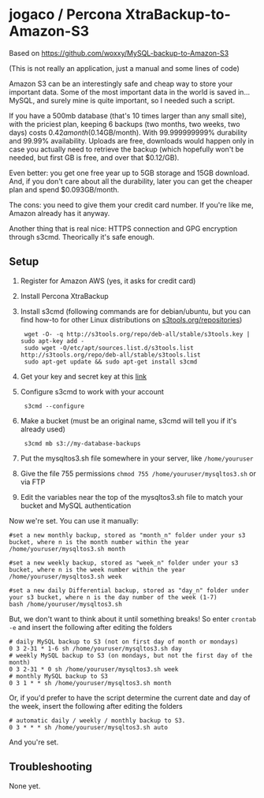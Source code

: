 jogaco / Percona XtraBackup-to-Amazon-S3
=========================================

Based on https://github.com/woxxy/MySQL-backup-to-Amazon-S3


(This is not really an application, just a manual and some lines of code)

Amazon S3 can be an interestingly safe and cheap way to store your important data. Some of the most important data in the world is saved in... MySQL, and surely mine is quite important, so I needed such a script.

If you have a 500mb database (that's 10 times larger than any small site), with the priciest plan, keeping 6 backups (two months, two weeks, two days) costs $0.42 a month ($0.14GB/month). With 99.999999999% durability and 99.99% availability. Uploads are free, downloads would happen only in case you actually need to retrieve the backup (which hopefully won't be needed, but first GB is free, and over that $0.12/GB).

Even better: you get one free year up to 5GB storage and 15GB download. And, if you don't care about all the durability, later you can get the cheaper plan and spend $0.093GB/month.

The cons: you need to give them your credit card number. If you're like me, Amazon already has it anyway.

Another thing that is real nice: HTTPS connection and GPG encryption through s3cmd. Theorically it's safe enough.

Setup
-----
1. Register for Amazon AWS (yes, it asks for credit card)
2. Install Percona XtraBackup
3. Install s3cmd (following commands are for debian/ubuntu, but you can find how-to for other Linux distributions on [s3tools.org/repositories](http://s3tools.org/repositories))

		wget -O- -q http://s3tools.org/repo/deb-all/stable/s3tools.key | sudo apt-key add -
		sudo wget -O/etc/apt/sources.list.d/s3tools.list http://s3tools.org/repo/deb-all/stable/s3tools.list
		sudo apt-get update && sudo apt-get install s3cmd
	
4. Get your key and secret key at this [link](https://aws-portal.amazon.com/gp/aws/developer/account/index.html?ie=UTF8&action=access-key)
4. Configure s3cmd to work with your account

		s3cmd --configure

6. Make a bucket (must be an original name, s3cmd will tell you if it's already used)

		s3cmd mb s3://my-database-backups
	
7. Put the mysqltos3.sh file somewhere in your server, like `/home/youruser`
8. Give the file 755 permissions `chmod 755 /home/youruser/mysqltos3.sh` or via FTP
9. Edit the variables near the top of the mysqltos3.sh file to match your bucket and MySQL authentication

Now we're set. You can use it manually:

	#set a new monthly backup, stored as "month_n" folder under your s3 bucket, where n is the month number within the year
	/home/youruser/mysqltos3.sh month
	
	#set a new weekly backup, stored as "week_n" folder under your s3 bucket, where n is the week number within the year
	/home/youruser/mysqltos3.sh week

	#set a new daily Differential backup, stored as "day_n" folder under your s3 bucket, where n is the day number of the week (1-7)
	bash /home/youruser/mysqltos3.sh
	
	
But, we don't want to think about it until something breaks! So enter `crontab -e` and insert the following after editing the folders

	# daily MySQL backup to S3 (not on first day of month or mondays)
	0 3 2-31 * 1-6 sh /home/youruser/mysqltos3.sh day
	# weekly MySQL backup to S3 (on mondays, but not the first day of the month)
	0 3 2-31 * 0 sh /home/youruser/mysqltos3.sh week
	# monthly MySQL backup to S3
	0 3 1 * * sh /home/youruser/mysqltos3.sh month

Or, if you'd prefer to have the script determine the current date and day of the week, insert the following after editing the folders

	# automatic daily / weekly / monthly backup to S3.
	0 3 * * * sh /home/youruser/mysqltos3.sh auto

And you're set.


Troubleshooting
---------------

None yet.
